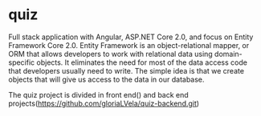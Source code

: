 # quiz

Full stack application with Angular, ASP.NET Core 2.0, and focus on Entity Framework Core 2.0. Entity Framework is an object-relational mapper, or ORM that allows developers to work with relational data using domain-specific objects. It eliminates the need for most of the data access code that developers usually need to write. The simple idea is that we create objects that will give us access to the data in our database.

The quiz project is divided in front end() and back end projects(https://github.com/gloriaLVela/quiz-backend.git)
